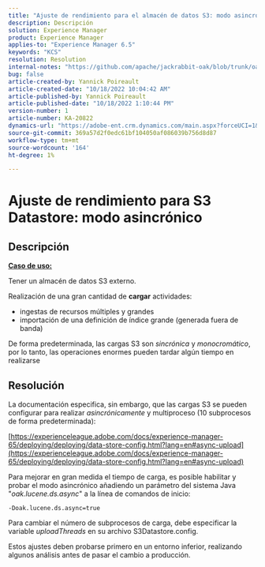 ```yaml
---
title: "Ajuste de rendimiento para el almacén de datos S3: modo asincrónico"
description: Descripción
solution: Experience Manager
product: Experience Manager
applies-to: "Experience Manager 6.5"
keywords: "KCS"
resolution: Resolution
internal-notes: "https://github.com/apache/jackrabbit-oak/blob/trunk/oak-blob-plugins/src/main/java/org/apache/jackrabbit/oak/plugins/blob/AbstractSharedCachingDataStore.java#L250"
bug: false
article-created-by: Yannick Poireault
article-created-date: "10/18/2022 10:04:42 AM"
article-published-by: Yannick Poireault
article-published-date: "10/18/2022 1:10:44 PM"
version-number: 1
article-number: KA-20822
dynamics-url: "https://adobe-ent.crm.dynamics.com/main.aspx?forceUCI=1&pagetype=entityrecord&etn=knowledgearticle&id=9de13f48-cc4e-ed11-bba1-000d3a31576b"
source-git-commit: 369a57d2f0edc61bf104050af086039b756d8d87
workflow-type: tm+mt
source-wordcount: '164'
ht-degree: 1%

---
```


# Ajuste de rendimiento para S3 Datastore: modo asincrónico

## Descripción


<u><b>Caso de uso:</b></u>

Tener un almacén de datos S3 externo.

Realización de una gran cantidad de <b>cargar</b> actividades:

- ingestas de recursos múltiples y grandes
- importación de una definición de índice grande (generada fuera de banda)




De forma predeterminada, las cargas S3 son *sincrónica* y *monocromático*, por lo tanto, las operaciones enormes pueden tardar algún tiempo en realizarse


## Resolución


La documentación especifica, sin embargo, que las cargas S3 se pueden configurar para realizar *asincrónicamente* y multiproceso (10 subprocesos de forma predeterminada):

[https://experienceleague.adobe.com/docs/experience-manager-65/deploying/deploying/data-store-config.html?lang=en#async-upload](https://experienceleague.adobe.com/docs/experience-manager-65/deploying/deploying/data-store-config.html?lang=en#async-upload)



Para mejorar en gran medida el tiempo de carga, es posible habilitar y probar el modo asincrónico añadiendo un parámetro del sistema Java &quot;*oak.lucene.ds.async*&quot; a la línea de comandos de inicio:


```
-Doak.lucene.ds.async=true
```


Para cambiar el número de subprocesos de carga, debe especificar la variable *uploadThreads* en su archivo S3Datastore.config.



Estos ajustes deben probarse primero en un entorno inferior, realizando algunos análisis antes de pasar el cambio a producción.
